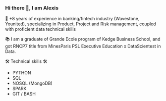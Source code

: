 ### Hi there 👋, I am Alexis

💼 +8 years of experience in banking/fintech industry (Wavestone, Younited), specializing in Product, Project and Risk management, coupled with proficient data technical skills

📚 I am a graduate of Grande Ecole program of Kedge Business School, and got RNCP7 title from MinesParis PSL Executive Education x DataScientest in Data.

🛠 Technical skills 🛠
- PYTHON
- SQL
- NOSQL (MongoDB)
- SPARK
- GIT / BASH
